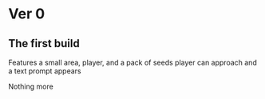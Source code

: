 # Ver 0
## The first build
Features a small area, player, and a pack of seeds player can approach and a text prompt appears

Nothing more
